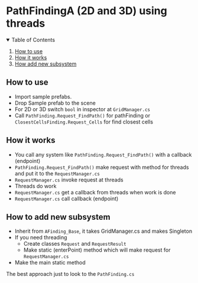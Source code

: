 # PathFindingA (2D and 3D) using threads

<!-- TABLE OF CONTENTS -->
<details open="open">
  <summary>Table of Contents</summary>
  <ol>
    <li><a href="#How-to-use">How to use</a></li>
    <li><a href="#How-it-works">How it works</a></li>
    <li><a href="#How-to-add-new-subsystem">How add new subsystem</a></li> 
  </ol>
</details>

## How to use
- Import sample prefabs.
- Drop Sample prefab to the scene
- For 2D or 3D switch `bool` in inspector at `GridManager.cs`
- Call `PathFinding.Request_FindPath()` for pathFinding or `ClosestCellsFinding.Request_Cells` for find closest cells

## How it works
- You call any system like `PathFinding.Request_FindPath()` with a callback (endpoint)
- `PathFinding.Request_FindPath()` make request with method for threads and put it to the `RequestManager.cs`
- `RequestManager.cs` invoke request at threads
- Threads do work
- `RequestManager.cs` get a callback from threads when work is done
- `RequestManager.cs` call callback (endpoint)

## How to add new subsystem
- Inherit from `AFinding_Base`, it takes GridManager.cs and makes Singleton 
- If you need threading
   - Create classes `Request` and `RequestResult`
   - Make static (enterPoint) method which will make request for `RequestManager.cs`
- Make the main static method

The best approach just to look to the `PathFinding.cs`
